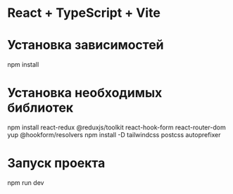 # React + TypeScript + Vite

# Установка зависимостей
npm install

# Установка необходимых библиотек
npm install react-redux @reduxjs/toolkit react-hook-form react-router-dom yup @hookform/resolvers
npm install -D tailwindcss postcss autoprefixer

# Запуск проекта
npm run dev


